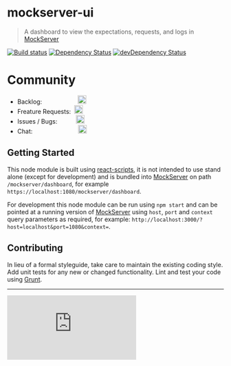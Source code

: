 # mockserver-ui 

> A dashboard to view the expectations, requests, and logs in [MockServer](http://mock-server.com/)

[![Build status](https://badge.buildkite.com/a1d7b386b768855f167d5104bc4e71cd6176e84af4faf09024.svg?style=square&theme=slack)](https://buildkite.com/mockserver/mockserver-ui) [![Dependency Status](https://david-dm.org/jamesdbloom/mockserver-ui.png)](https://david-dm.org/jamesdbloom/mockserver-ui) [![devDependency Status](https://david-dm.org/jamesdbloom/mockserver-ui/dev-status.png)](https://david-dm.org/jamesdbloom/mockserver-ui#info=devDependencies)  

# Community

* Backlog:&nbsp;&nbsp;&nbsp;&nbsp;&nbsp;&nbsp;&nbsp;&nbsp;&nbsp;&nbsp;&nbsp;&nbsp;&nbsp;&nbsp;&nbsp;&nbsp;&nbsp;&nbsp;&nbsp;&nbsp;&nbsp;<a href="https://trello.com/b/dsfTCP46/mockserver" target="_blank"><img height="20px" src="http://mock-server.com/images/trello_badge-md.png" alt="Trello Backlog"></a>
* Freature Requests:&nbsp;&nbsp;<a href="https://github.com/jamesdbloom/mockserver/issues"><img height="20px" src="http://mock-server.com/images/GitHub_Logo-md.png" alt="Github Issues"></a>
* Issues / Bugs:&nbsp;&nbsp;&nbsp;&nbsp;&nbsp;&nbsp;&nbsp;&nbsp;&nbsp;&nbsp;&nbsp;<a href="https://github.com/jamesdbloom/mockserver/issues"><img height="20px" src="http://mock-server.com/images/GitHub_Logo-md.png" alt="Github Issues"></a>
* Chat:&nbsp;&nbsp;&nbsp;&nbsp;&nbsp;&nbsp;&nbsp;&nbsp;&nbsp;&nbsp;&nbsp;&nbsp;&nbsp;&nbsp;&nbsp;&nbsp;&nbsp;&nbsp;&nbsp;&nbsp;&nbsp;&nbsp;&nbsp;&nbsp;&nbsp;&nbsp;&nbsp;<a href="https://join-mock-server-slack.herokuapp.com" target="_blank"><img height="20px" src="http://mock-server.com/images/slack-logo-slim-md.png" alt="Join Slack"></a>

## Getting Started
This node module is built using [react-scripts](https://www.npmjs.com/package/react-scripts), it is not intended to use stand alone (except for development) and is bundled into [MockServer](http://mock-server.com/) on path `/mockserver/dashboard`, for example `https://localhost:1080/mockserver/dashboard`.

For development this node module can be run using `npm start` and can be pointed at a running version of [MockServer](http://mock-server.com/) using `host`, `port` and `context` query parameters as required, for example: `http://localhost:3000/?host=localhost&port=1080&context=`. 

## Contributing
In lieu of a formal styleguide, take care to maintain the existing coding style. Add unit tests for any new or changed functionality. Lint and test your code using [Grunt](http://gruntjs.com/).

---

[![Analytics](https://ga-beacon.appspot.com/UA-32687194-4/mockserver-ui/README.md)](https://github.com/igrigorik/ga-beacon)
